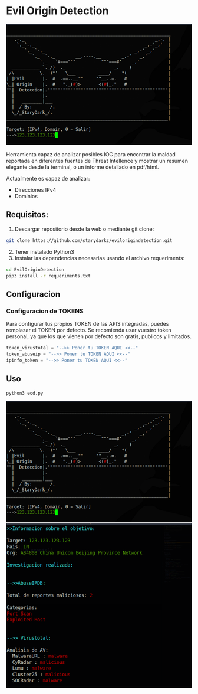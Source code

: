 # Evil Origin Detection
![](https://github.com/starydarkz/EvilOriginDetection/blob/main/images/menu.png)


Herramienta capaz de analizar posibles IOC para encontrar la maldad reportada en diferentes fuentes de Threat Intellence y mostrar un resumen elegante desde la terminal, o un informe detallado en pdf/html.

Actualmente es capaz de analizar:
- Direcciones IPv4
- Dominios

## Requisitos:
1. Descargar repositorio desde la web o mediante git clone:
```bash
git clone https://github.com/starydarkz/evilorigindetection.git
```
2. Tener instalado Python3
3. Instalar las dependencias necesarias usando el archivo requeriments:
```bash
cd EvilOriginDetection
pip3 install -r requeriments.txt
```

## Configuracion

### Configuracion de TOKENS

Para configurar tus propios TOKEN de las APIS integradas, puedes remplazar el TOKEN por defecto. Se recomienda usar vuestro token personal, ya que los que vienen por defecto son gratis, publicos y limitados.

```python
token_virustotal = "-->> Poner tu TOKEN AQUI <<--"
token_abuseip = "-->> Poner tu TOKEN AQUI <<--"
ipinfo_token = "-->> Poner tu TOKEN AQUI <<--"
```



## Uso
```bash
python3 eod.py
```
![](https://github.com/starydarkz/EvilOriginDetection/blob/main/images/menu.png)
![](https://github.com/starydarkz/EvilOriginDetection/blob/main/images/resultado.png)
